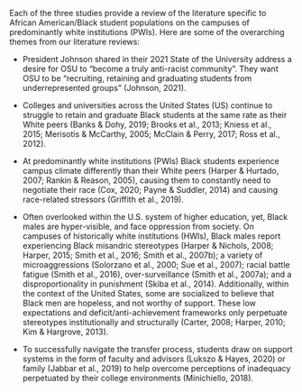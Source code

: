 Each of the three studies provide a review of the literature specific to African American/Black student populations on the campuses of predominantly white institutions (PWIs). Here are some of the overarching themes from our literature reviews:

* President Johnson shared in their 2021 State of the University address a desire for OSU to “become a truly anti-racist community”. They want OSU to be “recruiting, retaining and graduating students from underrepresented groups” (Johnson, 2021).

* Colleges and universities across the United States (US) continue to struggle to retain and graduate Black students at the same rate as their White peers (Banks & Dohy, 2019; Brooks et al., 2013; Kniess et al., 2015; Merisotis & McCarthy, 2005; McClain & Perry, 2017; Ross et al., 2012).
* At predominantly white institutions (PWIs) Black students experience campus climate differently than their White peers (Harper & Hurtado, 2007; Rankin & Reason, 2005), causing them to constantly need to negotiate their race (Cox, 2020; Payne & Suddler, 2014) and causing race-related stressors (Griffith et al., 2019).
* Often overlooked within the U.S. system of higher education, yet, Black males are hyper-visible, and face oppression from society. On campuses of historically white institutions (HWIs), Black males report experiencing Black misandric stereotypes (Harper & Nichols, 2008; Harper, 2015; Smith et al., 2016; Smith et al., 2007b); a variety of microaggressions (Solorzano et al., 2000; Sue et al., 2007); racial battle fatigue (Smith et al., 2016), over-surveillance (Smith et al., 2007a); and a disproportionality in punishment (Skiba et al., 2014). Additionally, within the context of the United States, some are socialized to believe that Black men are hopeless, and not worthy of support. These low expectations and deficit/anti-achievement frameworks only perpetuate stereotypes institutionally and structurally (Carter, 2008; Harper, 2010; Kim & Hargrove, 2013).
* To successfully navigate the transfer process, students draw on support systems in the form of faculty and advisors (Lukszo & Hayes, 2020) or family (Jabbar et al., 2019) to help overcome perceptions of inadequacy perpetuated by their college environments (Minichiello, 2018).
